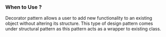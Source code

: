 ### When to Use ?
Decorator pattern allows a user to add new functionality to an existing object without altering its structure. This type of design pattern comes under structural pattern as this pattern acts as a wrapper to existing class.